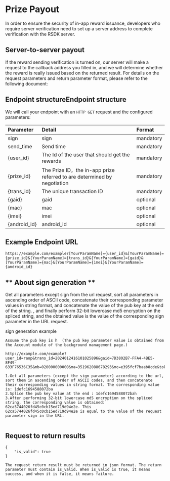 # **Prize Payout**

In order to ensure the security of in-app reward issuance, developers who require server verification need to set up a server address to complete verification with the RSDK server.

## **Server-to-server payout**

If the reward sending verification is turned on, our server will make a request to the callback address you filled in, and we will determine whether the reward is really issued based on the returned result. For details on the request parameters and return parameter format, please refer to the following document:

## **Endpoint structureEndpoint structure**

We will call your endpoint with an `HTTP GET` request and the configured parameters:

| Parameter    | Detail                                                       | Format    |
| :----------- | :----------------------------------------------------------- | :-------- |
| sign         | sign                                                         | mandatory |
| send_time    | Send time                                                    | mandatory |
| {user_id}    | The Id of the user that should get the rewards               | mandatory |
| {prize_id}   | The Prize ID，the in-app prize referred to are determined by negotiation | mandatory |
| {trans_id}   | The unique transaction ID                                    | mandatory |
| {gaid}       | gaid                                                         | optional  |
| {mac}        | mac                                                          | optional  |
| {imei}       | imei                                                         | optional  |
| {android_id} | android_id                                                   | optional  |

## **Example Endpoint URL**

```
https://example.com/example?[YourParamName]={user_id}&[YourParamName]={prize_id}&[YourParamName]={trans_id}&[YourParamName]={gaid}&[YourParamName]={mac}&[YourParamName]={imei}&[YourParamName]={android_id}
```

## ** About sign generation **
Get all parameters except sign from the url request, sort all parameters in ascending order of ASCII code, concatenate their corresponding parameter values in string format, and concatenate the value of the pub key at the end of the string. , and finally perform 32-bit lowercase md5 encryption on the spliced string, and the obtained value is the value of the corresponding sign parameter in the URL request.

sign generation example
```
Assume the pub key is h  (The pub key parameter value is obtained from the Account module of the background management page.)

http://example.com/example?user_id=raop&trans_id=2024012416101025896&gaid=7D3802B7-FFA4-4BE5-8F49-633F76536C35&mb=020000000000&ma=351962088678293&mc=e395fcf7baab8cde&token=0EZDkVuWFqV4nu2v&prize_id=A123&send_time=1706083810&sign=62ca5744026fd45c0cb15ed719d94e2e

1.Get all parameters (except the sign parameter) according to the url, sort them in ascending order of ASCII codes, and then concatenate their corresponding values in string format. The corresponding value is: 1defc1694588072ba
2.Splice the pub key value at the end : 1defc1694588072bah
3.After performing 32-bit lowercase md5 encryption on the spliced string, the corresponding value is obtained: 62ca5744026fd45c0cb15ed719d94e2e. This 62ca5744026fd45c0cb15ed719d94e2e is equal to the value of the request parameter sign in the URL.


```
## **Request to return results**
```
{
    "is_valid": true
}

The request return result must be returned in json format. The return parameter must contain is_valid. When is_valid is true, it means success, and when it is false, it means failure.
```